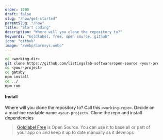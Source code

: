 ```yaml
---
order: 1000
draft: false
slug: "/how/get-started"
parentSlug: "/how"
title: "Start coding"
description: "Where will you clone the repository to?"
keywords: "Goldlabel, free, open source, github"
icon: "github"
image: "/webp/barneys.webp"
---
```

```bash
cd <working-dir>
git clone https://github.com/listingslab-software/open-source <your-project>
cd <your-project>
cd gatsby
npm install
cd ../
npm run
```
#### Install

Where will you clone the repository to? Call this `<working-repo>`. Decide on a machine readable name `<your-project>`. Clone the repo and install dependencies

> [Goldlabel Free](https://github.com/listingslab-software/goldlabelopensource) is Open Source. You can use it to base all or part of your app on and keep it up to date manually as it develops



